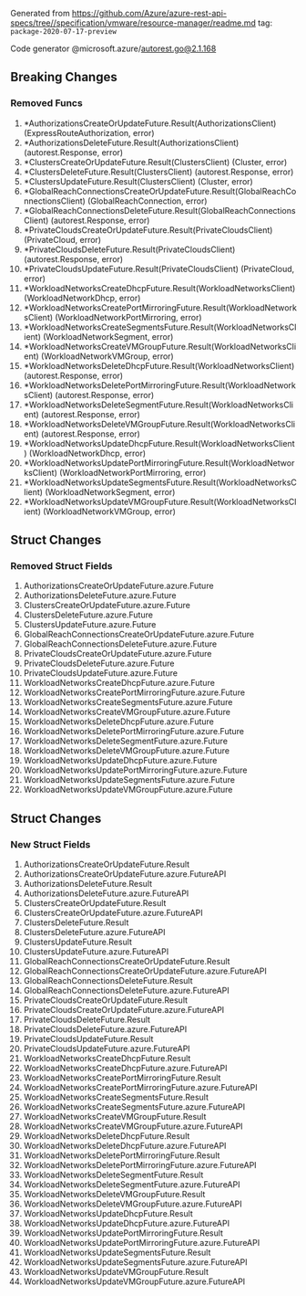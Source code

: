 Generated from https://github.com/Azure/azure-rest-api-specs/tree//specification/vmware/resource-manager/readme.md tag: `package-2020-07-17-preview`

Code generator @microsoft.azure/autorest.go@2.1.168

## Breaking Changes

### Removed Funcs

1. *AuthorizationsCreateOrUpdateFuture.Result(AuthorizationsClient) (ExpressRouteAuthorization, error)
1. *AuthorizationsDeleteFuture.Result(AuthorizationsClient) (autorest.Response, error)
1. *ClustersCreateOrUpdateFuture.Result(ClustersClient) (Cluster, error)
1. *ClustersDeleteFuture.Result(ClustersClient) (autorest.Response, error)
1. *ClustersUpdateFuture.Result(ClustersClient) (Cluster, error)
1. *GlobalReachConnectionsCreateOrUpdateFuture.Result(GlobalReachConnectionsClient) (GlobalReachConnection, error)
1. *GlobalReachConnectionsDeleteFuture.Result(GlobalReachConnectionsClient) (autorest.Response, error)
1. *PrivateCloudsCreateOrUpdateFuture.Result(PrivateCloudsClient) (PrivateCloud, error)
1. *PrivateCloudsDeleteFuture.Result(PrivateCloudsClient) (autorest.Response, error)
1. *PrivateCloudsUpdateFuture.Result(PrivateCloudsClient) (PrivateCloud, error)
1. *WorkloadNetworksCreateDhcpFuture.Result(WorkloadNetworksClient) (WorkloadNetworkDhcp, error)
1. *WorkloadNetworksCreatePortMirroringFuture.Result(WorkloadNetworksClient) (WorkloadNetworkPortMirroring, error)
1. *WorkloadNetworksCreateSegmentsFuture.Result(WorkloadNetworksClient) (WorkloadNetworkSegment, error)
1. *WorkloadNetworksCreateVMGroupFuture.Result(WorkloadNetworksClient) (WorkloadNetworkVMGroup, error)
1. *WorkloadNetworksDeleteDhcpFuture.Result(WorkloadNetworksClient) (autorest.Response, error)
1. *WorkloadNetworksDeletePortMirroringFuture.Result(WorkloadNetworksClient) (autorest.Response, error)
1. *WorkloadNetworksDeleteSegmentFuture.Result(WorkloadNetworksClient) (autorest.Response, error)
1. *WorkloadNetworksDeleteVMGroupFuture.Result(WorkloadNetworksClient) (autorest.Response, error)
1. *WorkloadNetworksUpdateDhcpFuture.Result(WorkloadNetworksClient) (WorkloadNetworkDhcp, error)
1. *WorkloadNetworksUpdatePortMirroringFuture.Result(WorkloadNetworksClient) (WorkloadNetworkPortMirroring, error)
1. *WorkloadNetworksUpdateSegmentsFuture.Result(WorkloadNetworksClient) (WorkloadNetworkSegment, error)
1. *WorkloadNetworksUpdateVMGroupFuture.Result(WorkloadNetworksClient) (WorkloadNetworkVMGroup, error)

## Struct Changes

### Removed Struct Fields

1. AuthorizationsCreateOrUpdateFuture.azure.Future
1. AuthorizationsDeleteFuture.azure.Future
1. ClustersCreateOrUpdateFuture.azure.Future
1. ClustersDeleteFuture.azure.Future
1. ClustersUpdateFuture.azure.Future
1. GlobalReachConnectionsCreateOrUpdateFuture.azure.Future
1. GlobalReachConnectionsDeleteFuture.azure.Future
1. PrivateCloudsCreateOrUpdateFuture.azure.Future
1. PrivateCloudsDeleteFuture.azure.Future
1. PrivateCloudsUpdateFuture.azure.Future
1. WorkloadNetworksCreateDhcpFuture.azure.Future
1. WorkloadNetworksCreatePortMirroringFuture.azure.Future
1. WorkloadNetworksCreateSegmentsFuture.azure.Future
1. WorkloadNetworksCreateVMGroupFuture.azure.Future
1. WorkloadNetworksDeleteDhcpFuture.azure.Future
1. WorkloadNetworksDeletePortMirroringFuture.azure.Future
1. WorkloadNetworksDeleteSegmentFuture.azure.Future
1. WorkloadNetworksDeleteVMGroupFuture.azure.Future
1. WorkloadNetworksUpdateDhcpFuture.azure.Future
1. WorkloadNetworksUpdatePortMirroringFuture.azure.Future
1. WorkloadNetworksUpdateSegmentsFuture.azure.Future
1. WorkloadNetworksUpdateVMGroupFuture.azure.Future

## Struct Changes

### New Struct Fields

1. AuthorizationsCreateOrUpdateFuture.Result
1. AuthorizationsCreateOrUpdateFuture.azure.FutureAPI
1. AuthorizationsDeleteFuture.Result
1. AuthorizationsDeleteFuture.azure.FutureAPI
1. ClustersCreateOrUpdateFuture.Result
1. ClustersCreateOrUpdateFuture.azure.FutureAPI
1. ClustersDeleteFuture.Result
1. ClustersDeleteFuture.azure.FutureAPI
1. ClustersUpdateFuture.Result
1. ClustersUpdateFuture.azure.FutureAPI
1. GlobalReachConnectionsCreateOrUpdateFuture.Result
1. GlobalReachConnectionsCreateOrUpdateFuture.azure.FutureAPI
1. GlobalReachConnectionsDeleteFuture.Result
1. GlobalReachConnectionsDeleteFuture.azure.FutureAPI
1. PrivateCloudsCreateOrUpdateFuture.Result
1. PrivateCloudsCreateOrUpdateFuture.azure.FutureAPI
1. PrivateCloudsDeleteFuture.Result
1. PrivateCloudsDeleteFuture.azure.FutureAPI
1. PrivateCloudsUpdateFuture.Result
1. PrivateCloudsUpdateFuture.azure.FutureAPI
1. WorkloadNetworksCreateDhcpFuture.Result
1. WorkloadNetworksCreateDhcpFuture.azure.FutureAPI
1. WorkloadNetworksCreatePortMirroringFuture.Result
1. WorkloadNetworksCreatePortMirroringFuture.azure.FutureAPI
1. WorkloadNetworksCreateSegmentsFuture.Result
1. WorkloadNetworksCreateSegmentsFuture.azure.FutureAPI
1. WorkloadNetworksCreateVMGroupFuture.Result
1. WorkloadNetworksCreateVMGroupFuture.azure.FutureAPI
1. WorkloadNetworksDeleteDhcpFuture.Result
1. WorkloadNetworksDeleteDhcpFuture.azure.FutureAPI
1. WorkloadNetworksDeletePortMirroringFuture.Result
1. WorkloadNetworksDeletePortMirroringFuture.azure.FutureAPI
1. WorkloadNetworksDeleteSegmentFuture.Result
1. WorkloadNetworksDeleteSegmentFuture.azure.FutureAPI
1. WorkloadNetworksDeleteVMGroupFuture.Result
1. WorkloadNetworksDeleteVMGroupFuture.azure.FutureAPI
1. WorkloadNetworksUpdateDhcpFuture.Result
1. WorkloadNetworksUpdateDhcpFuture.azure.FutureAPI
1. WorkloadNetworksUpdatePortMirroringFuture.Result
1. WorkloadNetworksUpdatePortMirroringFuture.azure.FutureAPI
1. WorkloadNetworksUpdateSegmentsFuture.Result
1. WorkloadNetworksUpdateSegmentsFuture.azure.FutureAPI
1. WorkloadNetworksUpdateVMGroupFuture.Result
1. WorkloadNetworksUpdateVMGroupFuture.azure.FutureAPI
